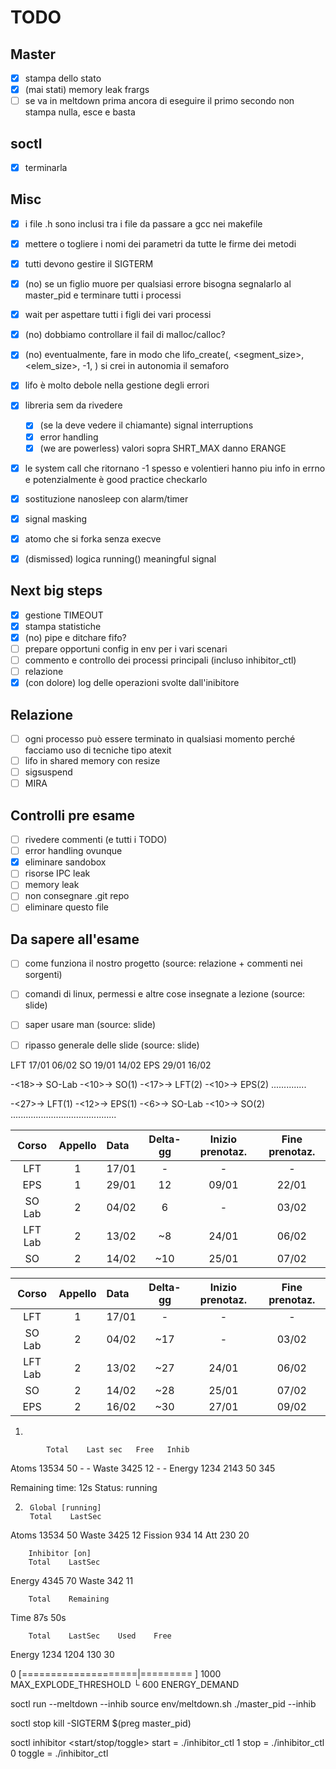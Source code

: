 # TODO

## Master
- [x] stampa dello stato
- [x] (mai stati) memory leak frargs
- [ ] se va in meltdown prima ancora di eseguire il primo secondo non stampa nulla, esce e basta

## soctl
- [x] terminarla

## Misc
- [x] i file .h sono inclusi tra i file da passare a gcc nei makefile
- [x] mettere o togliere i nomi dei parametri da tutte le firme dei metodi
- [x] tutti devono gestire il SIGTERM
- [x] (no) se un figlio muore per qualsiasi errore bisogna segnalarlo al master_pid e terminare tutti i processi
- [x] wait per aspettare tutti i figli dei vari processi
- [x] (no) dobbiamo controllare il fail di malloc/calloc?
- [x] (no) eventualmente, fare in modo che lifo_create(<lifo>, <segment_size>, <elem_size>, -1, <ignored>) si crei in autonomia il semaforo
- [x] lifo è molto debole nella gestione degli errori
- [x] libreria sem da rivedere
  - [x] (se la deve vedere il chiamante) signal interruptions
  - [x] error handling
  - [x] (we are powerless) valori sopra SHRT_MAX danno ERANGE
- [x] le system call che ritornano -1 spesso e volentieri hanno piu info in errno e potenzialmente è good practice checkarlo
- [x] sostituzione nanosleep con alarm/timer
- [x] signal masking

- [x] atomo che si forka senza execve
- [x] (dismissed) logica running() meaningful signal

## Next big steps
- [x] gestione TIMEOUT
- [x] stampa statistiche
- [x] (no) pipe e ditchare fifo?
- [ ] prepare opportuni config in env per i vari scenari
- [ ] commento e controllo dei processi principali (incluso inhibitor_ctl)
- [ ] relazione
- [x] (con dolore) log delle operazioni svolte dall'inibitore

## Relazione
- [ ] ogni processo può essere terminato in qualsiasi momento perché facciamo uso di tecniche tipo atexit
- [ ] lifo in shared memory con resize
- [ ] sigsuspend
- [ ] MIRA

## Controlli pre esame
- [ ] rivedere commenti (e tutti i TODO)
- [ ] error handling ovunque
- [x] eliminare sandobox
- [ ] risorse IPC leak
- [ ] memory leak
- [ ] non consegnare .git repo
- [ ] eliminare questo file

## Da sapere all'esame
- [ ] come funziona il nostro progetto (source: relazione + commenti nei sorgenti)
- [ ] comandi di linux, permessi e altre cose insegnate a lezione (source: slide)
- [ ] saper usare man (source: slide)
- [ ] ripasso generale delle slide (source: slide)


LFT     17/01   06/02
SO      19/01   14/02
EPS     29/01   16/02

-<18>-> SO-Lab -<10>-> SO(1) -<17>-> LFT(2) -<10>-> EPS(2)
                                            ..............

-<27>-> LFT(1) -<12>-> EPS(1) -<6>-> SO-Lab -<10>-> SO(2)
               .......................................... 


|  Corso  | Appello | Data  | Delta-gg | Inizio prenotaz. | Fine prenotaz. |
|:-------:|:-------:|:------|:--------:|:----------------:|:--------------:|
|   LFT   |    1    | 17/01 |    -     |        -         |       -        |
|   EPS   |    1    | 29/01 |    12    |      09/01       |     22/01      |
| SO Lab  |    2    | 04/02 |    6     |        -         |     03/02      |
| LFT Lab |    2    | 13/02 |    ~8    |      24/01       |     06/02      |
|   SO    |    2    | 14/02 |   ~10    |      25/01       |     07/02      |



|  Corso  | Appello | Data  | Delta-gg | Inizio prenotaz. | Fine prenotaz. |
|:-------:|:-------:|:------|:--------:|:----------------:|:--------------:|
|   LFT   |    1    | 17/01 |    -     |        -         |       -        |
| SO Lab  |    2    | 04/02 |   ~17    |        -         |     03/02      |
| LFT Lab |    2    | 13/02 |   ~27    |      24/01       |     06/02      |
|   SO    |    2    | 14/02 |   ~28    |      25/01       |     07/02      |
|   EPS   |    2    | 16/02 |   ~30    |      27/01       |     09/02      |







1)

            Total    Last sec   Free   Inhib
Atoms       13534    50         -      -
Waste       3425     12         -      -
Energy      1234     2143       50     345

Remaining time: 12s
Status: running






2)
        Global [running]
        Total    LastSec
Atoms   13534    50
Waste   3425     12
Fission 934      14
Att     230      20

        Inhibitor [on]
        Total    LastSec
Energy  4345     70
Waste   342      11

        Total    Remaining
Time    87s      50s

        Total    LastSec    Used    Free
Energy  1234     1204       130     30








0 [====================|=========       ] 1000  MAX_EXPLODE_THRESHOLD
└ 600                       ENERGY_DEMAND







soctl run --meltdown --inhib
    source env/meltdown.sh
    ./master_pid --inhib

soctl stop
    kill -SIGTERM $(preg master_pid)

soctl inhibitor <start/stop/toggle>
    start  = ./inhibitor_ctl 1
    stop   = ./inhibitor_ctl 0
    toggle = ./inhibitor_ctl
